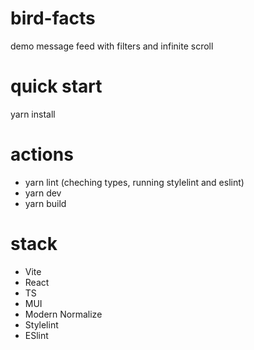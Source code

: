 # bird-facts
demo message feed with filters and infinite scroll

# quick start
yarn install

# actions
- yarn lint (cheching types, running stylelint and eslint)
- yarn dev
- yarn build

# stack
- Vite
- React
- TS
- MUI
- Modern Normalize
- Stylelint
- ESlint
